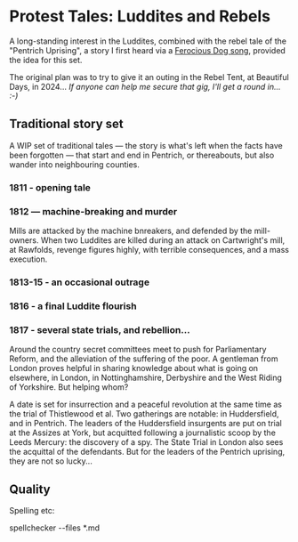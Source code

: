 # Protest Tales: Luddites and Rebels

A long-standing interest in the Luddites, combined with the rebel tale of the "Pentrich Uprising", a story I first heard via a [Ferocious Dog song](https://www.youtube.com/watch?v=iqwEsFnAqg4), provided the idea for this set.

The original plan was to try to give it an outing in the Rebel Tent, at Beautiful Days, in 2024... *If anyone can help me secure that gig, I'll get a round in... :-)*

## Traditional story set

A WIP set of traditional tales — the story is what's left when the facts have been forgotten — that start and end in Pentrich, or thereabouts, but also wander into neighbouring counties.

### 1811 - opening tale

### 1812 — machine-breaking and murder

Mills are attacked by the machine bnreakers, and defended by the mill-owners. When two Luddites are killed during an attack on Cartwright's mill, at Rawfolds, revenge figures highly, with terrible consequences, and a mass execution.

### 1813-15 - an occasional outrage

### 1816 - a final Luddite flourish

### 1817 - several state trials, and rebellion...

Around the country secret committees meet to push for Parliamentary Reform, and the alleviation of the suffering of the poor. A gentleman from London proves helpful in sharing knowledge about what is going on elsewhere, in London, in Nottinghamshire, Derbyshire and the West Riding of Yorkshire. But helping whom?

A date is set for insurrection and a peaceful revolution at the same time as the trial of Thistlewood et al. Two gatherings are notable: in Huddersfield, and in Pentrich. The leaders of the Huddersfield insurgents are put on trial at the Assizes at York, but acquitted following a journalistic scoop by the Leeds Mercury: the discovery of a spy. The State Trial in London also sees the acquittal of the defendants. But for the leaders of the Pentrich uprising, they are not so lucky...

## Quality

Spelling etc:

spellchecker --files *.md
